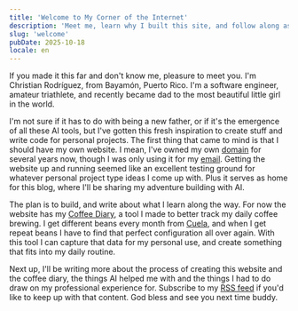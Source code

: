 ```yaml
---
title: 'Welcome to My Corner of the Internet'
description: 'Meet me, learn why I built this site, and follow along as I build with AI'
slug: 'welcome'
pubDate: 2025-10-18
locale: en
---
```


If you made it this far and don't know me, pleasure to meet you. I'm Christian Rodríguez, from Bayamón, Puerto Rico. I'm a software engineer, amateur triathlete, and recently became dad to the most beautiful little girl in the world.

I'm not sure if it has to do with being a new father, or if it's the emergence of all these AI tools, but I've gotten this fresh inspiration to create stuff and write code for personal projects. The first thing that came to mind is that I should have my own website. I mean, I've owned my own [domain](https://chrisrodz.io) for several years now, though I was only using it for my [email](mailto:hey@chrisrodz.io). Getting the website up and running seemed like an excellent testing ground for whatever personal project type ideas I come up with. Plus it serves as home for this blog, where I'll be sharing my adventure building with AI.

The plan is to build, and write about what I learn along the way. For now the website has my [Coffee Diary](https://chrisrodz.io/en/cafe), a tool I made to better track my daily coffee brewing. I get different beans every month from [Cuela](https://cuela.coffee/), and when I get repeat beans I have to find that perfect configuration all over again. With this tool I can capture that data for my personal use, and create something that fits into my daily routine.

Next up, I'll be writing more about the process of creating this website and the coffee diary, the things AI helped me with and the things I had to do draw on my professional experience for. Subscribe to my [RSS feed](https://chrisrodz.io/rss.xml) if you'd like to keep up with that content. God bless and see you next time buddy.
